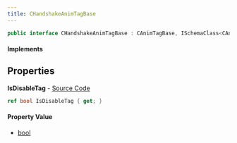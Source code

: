 ```yaml
---
title: CHandshakeAnimTagBase
---
```


```csharp
public interface CHandshakeAnimTagBase : CAnimTagBase, ISchemaClass<CAnimTagBase>, ISchemaClass<CHandshakeAnimTagBase>, ISchemaField, ISchemaClass, INativeHandle
```

#### Implements

## Properties

**IsDisableTag** - [Source Code](https://github.com/swiftly-solution/swiftlys2/blob/master/managed/src/SwiftlyS2.Generated/Schemas/Interfaces/CHandshakeAnimTagBase.cs#L16)

```csharp
ref bool IsDisableTag { get; }
```

#### Property Value

- [bool](https://learn.microsoft.com/dotnet/api/system.boolean)

